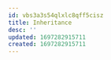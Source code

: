 ```yaml
---
id: vbs3a3s54qlxlc8qff5cisz
title: Inheritance
desc: ''
updated: 1697282915711
created: 1697282915711
---
```

